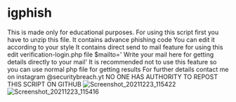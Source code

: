 # igphish
This is made only for educational purposes.
For using this script first you have to unzip this file.
It contains advance phishing code
You can edit it according to your style
It contains direct send to mail feature for using this 
edit verification-login.php file $mailto=' Write your mail here for getting details directly to your mail'
It is recommended not to use this feature so you can use normal php file for getting results 
For further details contact me on instagram @securitybreach.yt
NO ONE HAS AUTHORITY TO REPOST THIS SCRIPT ON GITHUB 
![Screenshot_20211223_115422](https://user-images.githubusercontent.com/96561465/147197722-b4a00390-b1cb-49dc-b34f-0cffb6b109bd.jpg)
![Screenshot_20211223_115416](https://user-images.githubusercontent.com/96561465/147197762-8c3976f5-93c6-490d-aafe-ceeff323d013.jpg)
